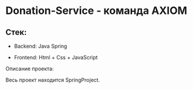 # Donation-Service - команда AXIOM

## Стек:

- Backend: Java Spring

- Frontend: Html + Css + JavaScript


Описание проекта:

Весь проект находится SpringProject. 
